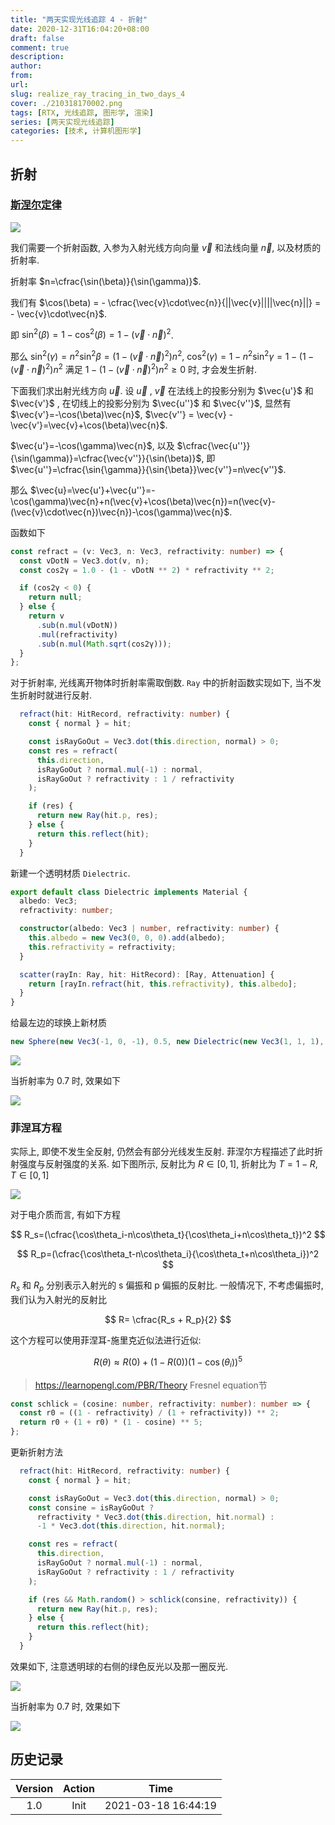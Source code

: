 ```yaml
---
title: "两天实现光线追踪 4 - 折射"
date: 2020-12-31T16:04:20+08:00
draft: false
comment: true
description: 
author: 
from: 
url: 
slug: realize_ray_tracing_in_two_days_4
cover: ./210318170002.png
tags: [RTX, 光线追踪, 图形学, 渲染]
series: [两天实现光线追踪]
categories: [技术, 计算机图形学]
---
```


## 折射

### [斯涅尔定律](./https://zh.wikipedia.org/wiki/%E6%96%AF%E6%B6%85%E5%B0%94%E5%AE%9A%E5%BE%8B)

![](./210318164154.png)

我们需要一个折射函数, 入参为入射光线方向向量 $\vec{v}$ 和法线向量 $\vec{n}$, 以及材质的折射率.

折射率 $n=\cfrac{\sin(\beta)}{\sin(\gamma)}$.

我们有 $\cos(\beta) = - \cfrac{\vec{v}\cdot\vec{n}}{||\vec{v}||||\vec{n}||} = - \vec{v}\cdot\vec{n}$.

即 $\sin^2(\beta)=1-\cos^2(\beta)=1- (\vec{v}\cdot\vec{n})^2$.

那么 $\sin^2(\gamma)=n^2\sin^2{\beta}=(1- (\vec{v}\cdot\vec{n})^2)n^2$, $\cos^2(\gamma)=1-n^2\sin^2{\gamma}=1-(1- (\vec{v}\cdot\vec{n})^2)n^2$ 满足 $1-(1- (\vec{v}\cdot\vec{n})^2)n^2 \ge 0$ 时, 才会发生折射.

下面我们求出射光线方向 $\vec{u}$. 设 $\vec{u}$ , $\vec{v}$ 在法线上的投影分别为 $\vec{u'}$ 和 $\vec{v'}$ , 在切线上的投影分别为 $\vec{u''}$ 和 $\vec{v''}$,
显然有 $\vec{v'}=-\cos(\beta)\vec{n}$, $\vec{v''} = \vec{v} - \vec{v'}=\vec{v}+\cos(\beta)\vec{n}$.

$\vec{u'}=-\cos(\gamma)\vec{n}$, 以及 $\cfrac{\vec{u''}}{\sin(\gamma)}=\cfrac{\vec{v''}}{\sin(\beta)}$, 即 $\vec{u''}=\cfrac{\sin{\gamma}}{\sin{\beta}}\vec{v''}=n\vec{v''}$.

那么 $\vec{u}=\vec{u'}+\vec{u''}=-\cos(\gamma)\vec{n}+n(\vec{v}+\cos(\beta)\vec{n})=n(\vec{v}-(\vec{v}\cdot\vec{n})\vec{n})-\cos(\gamma)\vec{n}$.

函数如下

```ts
const refract = (v: Vec3, n: Vec3, refractivity: number) => {
  const vDotN = Vec3.dot(v, n);
  const cos2γ = 1.0 - (1 - vDotN ** 2) * refractivity ** 2;

  if (cos2γ < 0) {
    return null;
  } else {
    return v
      .sub(n.mul(vDotN))
      .mul(refractivity)
      .sub(n.mul(Math.sqrt(cos2γ)));
  }
};
```

对于折射率, 光线离开物体时折射率需取倒数. `Ray` 中的折射函数实现如下, 当不发生折射时就进行反射.

```ts
  refract(hit: HitRecord, refractivity: number) {
    const { normal } = hit;

    const isRayGoOut = Vec3.dot(this.direction, normal) > 0;
    const res = refract(
      this.direction,
      isRayGoOut ? normal.mul(-1) : normal,
      isRayGoOut ? refractivity : 1 / refractivity
    );

    if (res) {
      return new Ray(hit.p, res);
    } else {
      return this.reflect(hit);
    }
  }
```

新建一个透明材质 `Dielectric`.

```ts
export default class Dielectric implements Material {
  albedo: Vec3;
  refractivity: number;

  constructor(albedo: Vec3 | number, refractivity: number) {
    this.albedo = new Vec3(0, 0, 0).add(albedo);
    this.refractivity = refractivity;
  }

  scatter(rayIn: Ray, hit: HitRecord): [Ray, Attenuation] {
    return [rayIn.refract(hit, this.refractivity), this.albedo];
  }
}
```

给最左边的球换上新材质

```ts
new Sphere(new Vec3(-1, 0, -1), 0.5, new Dielectric(new Vec3(1, 1, 1), 1.8))
```

![](./210318164801.png)

当折射率为 0.7 时, 效果如下

![](./210318164802.png)

### 菲涅耳方程

实际上, 即使不发生全反射, 仍然会有部分光线发生反射. 菲涅尔方程描述了此时折射强度与反射强度的关系. 如下图所示, 反射比为 $R\in[0, 1]$, 折射比为 $T = 1 - R$, $T\in[0, 1]$

![](./210318164803.png)

对于电介质而言, 有如下方程

$$
R_s=(\cfrac{\cos\theta_i-n\cos\theta_t}{\cos\theta_i+n\cos\theta_t})^2
$$

$$
R_p=(\cfrac{\cos\theta_t-n\cos\theta_i}{\cos\theta_t+n\cos\theta_i})^2
$$

$R_s$ 和 $R_p$ 分别表示入射光的 s 偏振和 p 偏振的反射比. 一般情况下, 不考虑偏振时, 我们认为入射光的反射比

$$
R= \cfrac{R_s + R_p}{2}
$$

这个方程可以使用菲涅耳-施里克近似法进行近似:

$$
R(\theta) \approx R(0) + (1 - R(0))(1 - \cos(\theta_i))^5
$$

>https://learnopengl.com/PBR/Theory Fresnel equation节

```ts
const schlick = (cosine: number, refractivity: number): number => {
  const r0 = ((1 - refractivity) / (1 + refractivity)) ** 2;
  return r0 + (1 + r0) * (1 - cosine) ** 5;
};
```

更新折射方法

```ts
  refract(hit: HitRecord, refractivity: number) {
    const { normal } = hit;

    const isRayGoOut = Vec3.dot(this.direction, normal) > 0;
    const consine = isRayGoOut ?
      refractivity * Vec3.dot(this.direction, hit.normal) :
      -1 * Vec3.dot(this.direction, hit.normal);

    const res = refract(
      this.direction,
      isRayGoOut ? normal.mul(-1) : normal,
      isRayGoOut ? refractivity : 1 / refractivity
    );

    if (res && Math.random() > schlick(consine, refractivity)) {
      return new Ray(hit.p, res);
    } else {
      return this.reflect(hit);
    }
  }
```
效果如下, 注意透明球的右侧的绿色反光以及那一圈反光.

![](./210318170001.png)

当折射率为 0.7 时, 效果如下

![](./210318170002.png)

## 历史记录

|Version| Action|Time|
|:-------:|:--------:|:-----------:|
|1.0|Init|2021-03-18 16:44:19|
